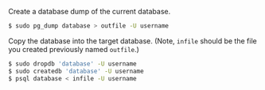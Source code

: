 Create a database dump of the current database.

```bash
$ sudo pg_dump database > outfile -U username
```

Copy the database into the target database. (Note, `infile` should be the file you created previously named `outfile`.)

```bash
$ sudo dropdb 'database' -U username
$ sudo createdb 'database' -U username
$ psql database < infile -U username
```
